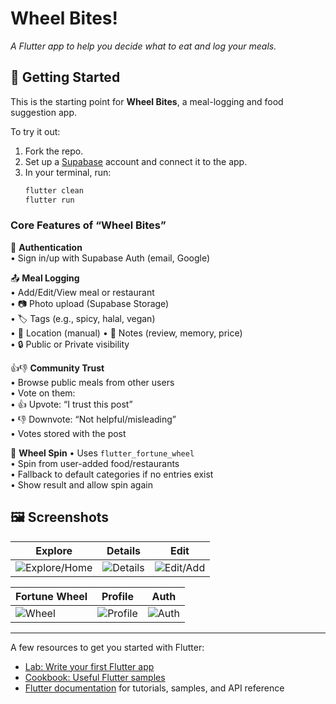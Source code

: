 # Wheel Bites!  
*A Flutter app to help you decide what to eat and log your meals.*

## 🚀 Getting Started

This is the starting point for **Wheel Bites**, a meal-logging and food suggestion app.

To try it out:

1. Fork the repo.
2. Set up a [Supabase](https://supabase.com) account and connect it to the app.
3. In your terminal, run:
   ```bash
   flutter clean
   flutter run

### Core Features of “Wheel Bites”

🔐 **Authentication**  
• Sign in/up with Supabase Auth (email, Google)

📤 **Meal Logging**  
• Add/Edit/View meal or restaurant  
• 📷 Photo upload (Supabase Storage)  
• 🏷️ Tags (e.g., spicy, halal, vegan)  
• 📍 Location (manual)
• 📝 Notes (review, memory, price)  
• 🔒 Public or Private visibility

👍👎 **Community Trust**  
• Browse public meals from other users  
• Vote on them:  
  • 👍 Upvote: “I trust this post”  
  • 👎 Downvote: “Not helpful/misleading”  
• Votes stored with the post

🎡 **Wheel Spin** 
• Uses `flutter_fortune_wheel`  
• Spin from user-added food/restaurants  
• Fallback to default categories if no entries exist  
• Show result and allow spin again

## 🖼️ Screenshots

| Explore | Details | Edit |
|---------|---------|------|
| ![Explore/Home](screenshots/explore.png) | ![Details](screenshots/details.png) | ![Edit/Add](screenshots/edit.png) |

| Fortune Wheel | Profile | Auth |
|---------------|---------|------|
| ![Wheel](screenshots/fortune_wheel.png) | ![Profile](screenshots/profile.png) | ![Auth](screenshots/auth.png) |

---

A few resources to get you started with Flutter:

- [Lab: Write your first Flutter app](https://docs.flutter.dev/get-started/codelab)  
- [Cookbook: Useful Flutter samples](https://docs.flutter.dev/cookbook)  
- [Flutter documentation](https://docs.flutter.dev/) for tutorials, samples, and API reference
